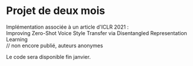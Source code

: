 # Projet de deux mois

Implémentation associée à un article d'ICLR 2021 :  
Improving Zero-Shot Voice Style Transfer via Disentangled Representation Learning  
// non encore publié, auteurs anonymes

Le code sera disponible fin janvier.
